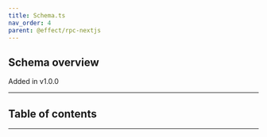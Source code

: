 ```yaml
---
title: Schema.ts
nav_order: 4
parent: @effect/rpc-nextjs
---
```


## Schema overview

Added in v1.0.0

---

<h2 class="text-delta">Table of contents</h2>

---
